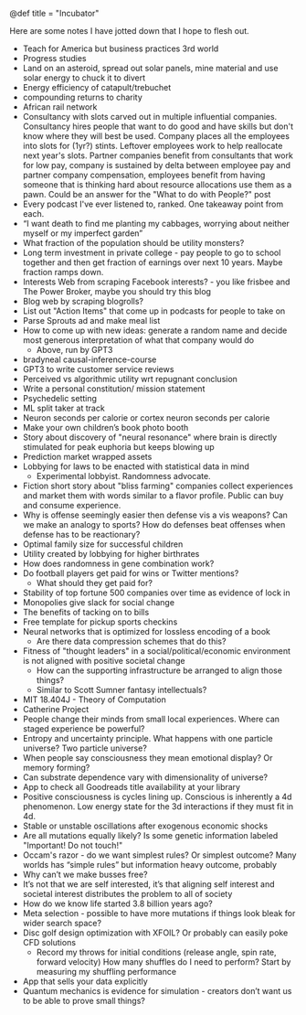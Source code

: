 @def title = "Incubator"

Here are some notes I have jotted down that I hope to flesh out. 

- Teach for America but business practices 3rd world
- Progress studies
- Land on an asteroid, spread out solar panels, mine material and use solar energy to chuck it to divert
- Energy efficiency of catapult/trebuchet
- compounding returns to charity
- African rail network
- Consultancy with slots carved out in multiple influential companies. Consultancy hires people that want to do good and have skills but don't know where they will best be used. Company places all the employees into slots for (1yr?) stints. Leftover employees work to help reallocate next year's slots. Partner companies benefit from consultants that work for low pay, company is sustained by delta between employee pay and partner company compensation, employees benefit from having someone that is thinking hard about resource allocations use them as a pawn. Could be an answer for the "What to do with People?" post
- Every podcast I've ever listened to, ranked. One takeaway point from each.
- “I want death to find me planting my cabbages, worrying about neither myself or my imperfect garden”
- What fraction of the population should be utility monsters?
- Long term investment in private college - pay people to go to school together and then get fraction of earnings over next 10 years. Maybe fraction ramps down.
- Interests Web from scraping Facebook interests? - you like frisbee and The Power Broker, maybe you should try this blog
- Blog web by scraping blogrolls?
- List out "Action Items" that come up in podcasts for people to take on
- Parse Sprouts ad and make meal list
- How to come up with new ideas: generate a random name and decide most generous interpretation of what that company would do
    - Above, run by GPT3
- bradyneal causal-inference-course
- GPT3 to write customer service reviews
- Perceived vs algorithmic utility wrt repugnant conclusion
- Write a personal constitution/ mission statement
- Psychedelic setting
- ML split taker at track
- Neuron seconds per calorie or cortex neuron seconds per calorie
- Make your own children’s book photo booth
- Story about discovery of "neural resonance" where brain is directly stimulated for peak euphoria but keeps blowing up
- Prediction market wrapped assets
- Lobbying for laws to be enacted with statistical data in mind
    - Experimental lobbyist. Randomness advocate.
- Fiction short story about "bliss farming" companies collect experiences and market them with words similar to a flavor profile. Public can buy and consume experience. 
- Why is offense seemingly easier then defense vis a vis weapons? Can we make an analogy to sports? How do defenses beat offenses when defense has to be reactionary?
- Optimal family size for successful children
- Utility created by lobbying for higher birthrates
- How does randomness in gene combination work?
- Do football players get paid for wins or Twitter mentions?
    - What should they get paid for?
- Stability of top fortune 500 companies over time as evidence of lock in
- Monopolies give slack for social change
- The benefits of tacking on to bills
- Free template for pickup sports checkins
- Neural networks that is optimized for lossless encoding of a book
    - Are there data compression schemes that do this?
- Fitness of "thought leaders" in a social/political/economic environment is not aligned with positive societal change
    - How can the supporting infrastructure be arranged to align those things?
    - Similar to Scott Sumner fantasy intellectuals?
- MIT 18.404J - Theory of Computation
- Catherine Project
- People change their minds from small local experiences. Where can staged experience be powerful?
- Entropy and uncertainty principle. What happens with one particle universe? Two particle universe?
- When people say consciousness they mean emotional display? Or memory forming?
- Can substrate dependence vary with dimensionality of universe?
- App to check all Goodreads title availability at your library
- Positive consciousness is cycles lining up. Conscious is inherently a 4d phenomenon. Low energy state for the 3d interactions if they must fit in 4d.
- Stable or unstable oscillations after exogenous economic shocks
- Are all mutations equally likely? Is some genetic information labeled "Important! Do not touch!"
- Occam's razor - do we want simplest rules? Or simplest outcome? Many worlds has “simple rules” but information heavy outcome, probably
- Why can’t we make busses free?
- It’s not that we are self interested, it’s that aligning self interest and societal interest distributes the problem to all of society
- How do we know life started 3.8 billion years ago?
- Meta selection - possible to have more mutations if things look bleak for wider search space?
- Disc golf design optimization with XFOIL? Or probably can easily poke CFD solutions
    - Record my throws for initial conditions (release angle, spin rate, forward velocity)
How many shuffles do I need to perform? Start by measuring my shuffling performance
- App that sells your data explicitly
- Quantum mechanics is evidence for simulation - creators don’t want us to be able to prove small things?
